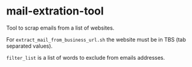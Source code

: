 # mail-extration-tool

Tool to scrap emails from a list of websites.

For `extract_mail_from_business_url.sh` the website must be in TBS (tab separated values).

`filter_list` is a list of words to exclude from emails addresses.
